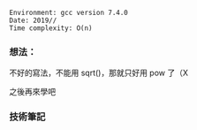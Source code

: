 ```
Environment: gcc version 7.4.0
Date: 2019//
Time complexity: O(n)
```
### 想法：

不好的寫法，不能用 sqrt()，那就只好用 pow 了（X

之後再來學吧

### 技術筆記
